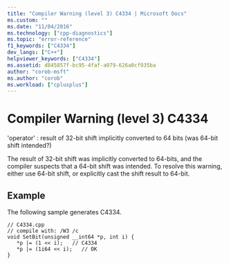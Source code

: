 ```yaml
---
title: "Compiler Warning (level 3) C4334 | Microsoft Docs"
ms.custom: ""
ms.date: "11/04/2016"
ms.technology: ["cpp-diagnostics"]
ms.topic: "error-reference"
f1_keywords: ["C4334"]
dev_langs: ["C++"]
helpviewer_keywords: ["C4334"]
ms.assetid: d845857f-bc95-4faf-a079-626a0cf935ba
author: "corob-msft"
ms.author: "corob"
ms.workload: ["cplusplus"]
---
```

# Compiler Warning (level 3) C4334
'operator' : result of 32-bit shift implicitly converted to 64 bits (was 64-bit shift intended?)  
  
 The result of 32-bit shift was implicitly converted to 64-bits, and the compiler suspects that a 64-bit shift was intended.  To resolve this warning, either use 64-bit shift, or explicitly cast the shift result to 64-bit.  
  
## Example  
 The following sample generates C4334.  
  
```  
// C4334.cpp  
// compile with: /W3 /c  
void SetBit(unsigned __int64 *p, int i) {  
   *p |= (1 << i);   // C4334  
   *p |= (1i64 << i);   // OK  
}  
```